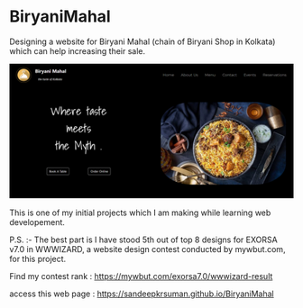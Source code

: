 # BiryaniMahal
Designing a website for Biryani Mahal (chain of Biryani Shop in Kolkata) which can help increasing their sale. 

![](images/hpg.png)

This is one of my initial projects which I am making while learning web developement.

P.S. :- The best part is I have stood 5th out of top 8 designs for EXORSA v7.0 in WWWIZARD, a website design contest conducted by mywbut.com, for this project.

Find my contest rank : https://mywbut.com/exorsa7.0/wwwizard-result

access this web page : https://sandeepkrsuman.github.io/BiryaniMahal

